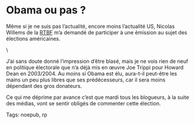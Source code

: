 # Obama ou pas ?

Même si je ne suis pas l’actualité, encore moins l’actualité US, Nicolas Willems de la [RTBF](http://www.lapremiere.be) m’a demandé de participer à une émission au sujet des élections américaines.

\

J’ai sans doute donné l’impression d’être blasé, mais je ne vois rien de neuf en politique électorale que n’a déjà mis en œuvre Joe Trippi pour Howard Dean en 2003/2004. Au moins si Obama est élu, aura-t-il peut-être les mains un peu plus libres que ses prédécesseurs, car il sera moins dépendant des gros donateurs.

Ce qui me déprime par avance c’est que mardi tous les blogueurs, à la suite des médias, vont se sentir obligés de commenter cette élection.

Tags: noepub, rp
